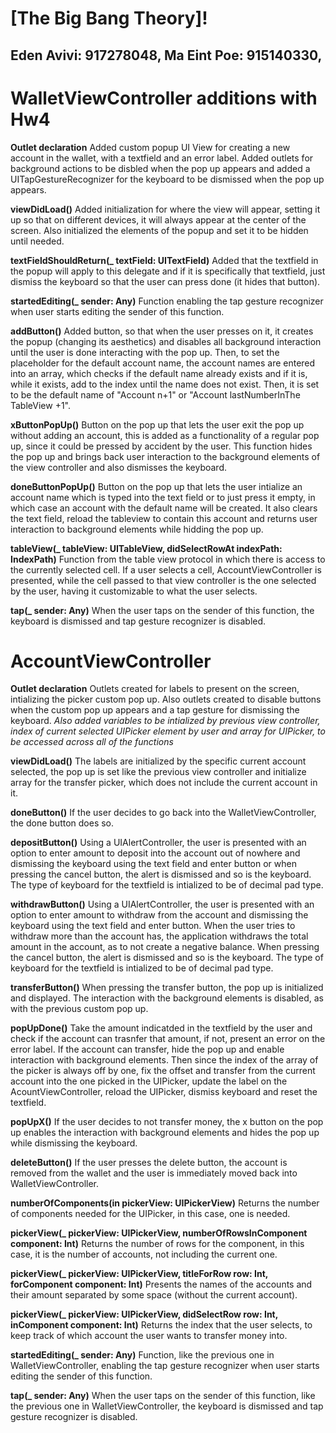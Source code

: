 # [The Big Bang Theory]!
## Eden Avivi: 917278048, Ma Eint Poe: 915140330, 

# WalletViewController additions with Hw4

**Outlet declaration** Added custom popup UI View for creating a new account in the wallet, with a textfield and an error label. Added outlets for background actions to be disbled when the pop up appears and added a UITapGestureRecognizer for the keyboard to be dismissed when the pop up appears.

**viewDidLoad()** Added initialization for where the view will appear, setting it up so that on different devices, it will always appear at the center of the screen. Also initialized the elements of the popup and set it to be hidden until needed.

**textFieldShouldReturn(_ textField: UITextField)** Added that the textfield in the popup will apply to this delegate and if it is specifically that textfield, just dismiss the keyboard so that the user can press done (it hides that button).

**startedEditing(_ sender: Any)** Function enabling the tap gesture recognizer when user starts editing the sender of this function.

**addButton()** Added button, so that when the user presses on it, it creates the popup (changing its aesthetics) and disables all background interaction until the user is done interacting with the pop up. Then, to set the placeholder for the default account name, the account names are entered into an array, which checks if the default name already exists and if it is, while it exists, add to the index until the name does not exist. Then, it is set to be the default name of "Account n+1" or "Account lastNumberInThe TableView +1".

**xButtonPopUp()** Button on the pop up that lets the user exit the pop up without adding an account, this is added as a functionality of a regular pop up, since it could be pressed by accident by the user. This function hides the pop up and brings back user interaction to the background elements of the view controller and also dismisses the keyboard.

**doneButtonPopUp()** Button on the pop up that lets the user intialize an account name which is typed into the text field or to just press it empty, in which case an account with the default name will be created. It also clears the text field, reload the tableview to contain this account and returns user interaction to background elements while hidding the pop up.

**tableView(_ tableView: UITableView, didSelectRowAt indexPath: IndexPath)** Function from the table view protocol in which there is access to the currently selected cell. If a user selects a cell, AccountViewController is presented, while the cell passed to that view controller is the one selected by the user, having it customizable to what the user selects.

**tap(_ sender: Any)** When the user taps on the sender of this function, the keyboard is dismissed and tap gesture recognizer is disabled.

# AccountViewController

**Outlet declaration** Outlets created for labels to present on the screen, intializing the picker custom pop up. Also outlets created to disable buttons when the custom pop up appears and a tap gesture for dismissing the keyboard.
*Also added variables to be intialized by previous view controller, index of current selected UIPicker element by user and array for UIPicker, to be accessed across all of the functions*

**viewDidLoad()** The labels are initialized by the specific current account selected, the pop up is set like the previous view controller and initialize array for the transfer picker, which does not include the current account in it.

**doneButton()** If the user decides to go back into the WalletViewController, the done button does so.

**depositButton()** Using a UIAlertController, the user is presented with an option to enter amount to deposit into the account out of nowhere and dismissing the keyboard using the text field and enter button or when pressing the cancel button, the alert is dismissed and so is the keyboard. The type of keyboard for the textfield is intialized to be of decimal pad type.

**withdrawButton()** Using a UIAlertController, the user is presented with an option to enter amount to withdraw from the account and dismissing the keyboard using the text field and enter button. When the user tries to withdraw more than the account has, the application withdraws the total amount in the account, as to not create a negative balance. When pressing the cancel button, the alert is dismissed and so is the keyboard. The type of keyboard for the textfield is intialized to be of decimal pad type.

**transferButton()** When pressing the transfer button, the pop up is initialized and displayed. The interaction with the background elements is disabled, as with the previous custom pop up.

**popUpDone()** Take the amount indicatded in the textfield by the user and check if the account can trasnfer that amount, if not, present an error on the error label. If the account can transfer, hide the pop up and enable interaction with background elements. Then since the index of the array of the picker is always off by one, fix the offset and transfer from the current account into the one picked in the UIPicker, update the label on the AcountViewController, reload the UIPicker, dismiss keyboard and reset the textfield.

**popUpX()** If the user decides to not transfer money, the x button on the pop up enables the interaction with background elements and hides the pop up while dismissing the keyboard.

**deleteButton()** If the user presses the delete button, the account is removed from the wallet and the user is immediately moved back into WalletViewController.

**numberOfComponents(in pickerView: UIPickerView)** Returns the number of components needed for the UIPicker, in this case, one is needed.

**pickerView(_ pickerView: UIPickerView, numberOfRowsInComponent component: Int)** Returns the number of rows for the component, in this case, it is the number of accounts, not including the current one.

**pickerView(_ pickerView: UIPickerView, titleForRow row: Int, forComponent component: Int)** Presents the names of the accounts and their amount separated by some space (without the current account).

**pickerView(_ pickerView: UIPickerView, didSelectRow row: Int, inComponent component: Int)** Returns the index that the user selects, to keep track of which account the user wants to transfer money into.

**startedEditing(_ sender: Any)** Function, like the previous one in WalletViewController, enabling the tap gesture recognizer when user starts editing the sender of this function.

**tap(_ sender: Any)** When the user taps on the sender of this function, like the previous one in WalletViewController, the keyboard is dismissed and tap gesture recognizer is disabled.
